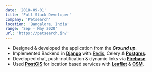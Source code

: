 ```yaml
---
date: '2018-09-01'
title: 'Full Stack Developer'
company: 'Petsearch'
location: 'Bangalore, India'
range: 'Sep - May 2020'
url: 'https://petsearch.in/'
---
```


- Designed & developed the application from the _**Ground up**_.
- Implemented Backend in [**Django**](https://www.djangoproject.com/) with [Redis](https://redis.io/), Celery & [**Postgres**](https://www.postgresql.org/).
- Developed chat, push-notification & dynamic links via [**Firebase**](https://firebase.google.com/).
- Used [**PostGIS**](https://postgis.net/) for location based services with [**Leaflet**](https://leafletjs.com/) & [**OSM**](https://www.openstreetmap.org/).
